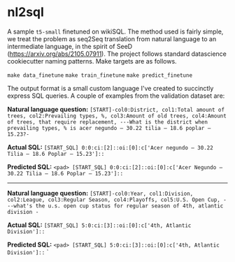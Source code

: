 nl2sql
==============================

A sample `t5-small` finetuned on wikiSQL. The method used is fairly simple, we treat the problem as seq2Seq translation from natural language to an intermediate language, in the spirit of SeeD (https://arxiv.org/abs/2105.07911). The project follows standard datascience cookiecutter naming patterns. Make targets are as follows.

`make data_finetune`
`make train_finetune`
`make predict_finetune`

The output format is a small custom language I've created to succinctly express SQL queries. A couple of examples from the validation dataset are:


**Natural language question:** `[START]-col0:District, col1:Total amount of trees, col2:Prevailing types,
%, col3:Amount of old trees, col4:Amount of trees, that require replacement, ---What is the district
when prevailing types, % is acer negundo — 30.22 tilia — 18.6 poplar — 15.23?-`

**Actual SQL:** `[START_SQL] 0:0:ci:[2]::oi:[0]:c['Acer negundo — 30.22 Tilia — 18.6 Poplar — 15.23']::`

**Predicted SQL:** `<pad> [START_SQL] 0:0:ci:[2]::oi:[0]:c['Acer Negundo — 30.22 Tilia — 18.6 Poplar — 15.23']::`


---

**Natural language question:** `[START]-col0:Year, col1:Division, col2:League, col3:Regular Season,
col4:Playoffs, col5:U.S. Open Cup, ---what's the u.s. open cup status for regular season of 4th,
atlantic division -`

**Actual SQL:** `[START_SQL] 5:0:ci:[3]::oi:[0]:c['4th, Atlantic Division']::`

**Predicted SQL:** `<pad> [START_SQL] 5:0:ci:[3]::oi:[0]:c['4th, Atlantic Division']::`
`
